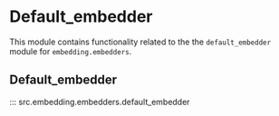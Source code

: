 # Default_embedder

This module contains functionality related to the the `default_embedder` module for `embedding.embedders`.

## Default_embedder

::: src.embedding.embedders.default_embedder

